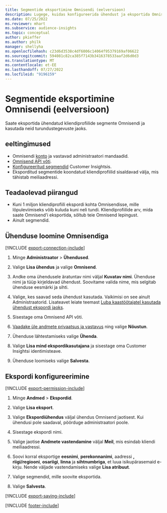 ```yaml
---
title: Segmentide eksportimine Omnisendi (eelversioon)
description: Lugege, kuidas konfigureerida ühendust ja eksportida Omnisendi.
ms.date: 07/25/2022
ms.reviewer: mhart
ms.subservice: audience-insights
ms.topic: conceptual
author: pkieffer
ms.author: philk
manager: shellyha
ms.openlocfilehash: c23d6d3538c4df6006c14064f95379169af06622
ms.sourcegitcommit: 594081c82ca385f7143b3416378533aaf2d6d0d3
ms.translationtype: MT
ms.contentlocale: et-EE
ms.lasthandoff: 07/27/2022
ms.locfileid: "9196159"
---
```

# <a name="export-segments-to-omnisend-preview"></a>Segmentide eksportimine Omnisendi (eelversioon)

Saate eksportida ühendatud kliendiprofiilide segmente Omnisendi ja kasutada neid turundustegevuste jaoks.

## <a name="prerequisites"></a>eeltingimused

- Omnisendi [konto](https://www.omnisend.com/) ja vastavad administraatori mandaadid.
- [Omnisend API võti](https://support.omnisend.com/en/articles/1061890-generating-api-key).
- [Konfigureeritud segmendid](segments.md) Customer Insightsis.
- Eksporditud segmentide koondatud kliendiprofiilid sisaldavad välja, mis tähistab meiliaadressi.

## <a name="known-limitations"></a>Teadaolevad piirangud

- Kuni 1 miljon kliendiprofiili ekspordi kohta Omnisendisse, mille lõpuleviimiseks võib kuluda kuni neli tundi. Kliendiprofiilide arv, mida saate Omnisend'i eksportida, sõltub teie Omnisend lepingust.
- Ainult segmendid.

## <a name="set-up-connection-to-omnisend"></a>Ühenduse loomine Omnisendiga

[!INCLUDE [export-connection-include](includes/export-connection-admn.md)]

1. Minge **Administraator** > **Ühendused**.

1. Valige **Lisa ühendus** ja valige **Omnisend**.

1. Andke oma ühendusele äratuntav nimi väljal **Kuvatav nimi**. Ühenduse nimi ja tüüp kirjeldavad ühendust. Soovitame valida nime, mis selgitab ühenduse eesmärki ja sihti.

1. Valige, kes saavad seda ühendust kasutada. Vaikimisi on see ainult Administraatorid. Lisateavet leiate teemast [Luba kaastöötajatel kasutada ühendust ekspordi jaoks](connections.md#allow-contributors-to-use-a-connection-for-exports).

1. Sisestage oma Omnisend API võti.

1. [Vaadake üle andmete privaatsus ja vastavus](connections.md#data-privacy-and-compliance) ning valige **Nõustun**.

1. Ühenduse lähtestamiseks valige **Ühenda**.

1. Valige **Lisa mind ekspordikasutajana** ja sisestage oma Customer Insightsi identimisteave.

1. Ühenduse loomiseks valige **Salvesta**.

## <a name="configure-an-export"></a>Ekspordi konfigureerimine

[!INCLUDE [export-permission-include](includes/export-permission.md)]

1. Minge **Andmed** > **Ekspordid**.

1. Valige **Lisa eksport**.

1. Valige **Ekspordiühendus** väljal ühendus Omnisend jaotisest. Kui ühendusi pole saadaval, pöörduge administraatori poole.

1. Sisestage ekspordi nimi.

1. Valige jaotise **Andmete vastendamine** väljal **Meil**, mis esindab kliendi meiliaadressi.

1. Soovi korral eksportige **eesnimi**, **perekonnanimi**, aadressi **,** **riigi/regiooni**, **osariigi**, **linna** ja **sihtnumbriga**, et luua isikupärasemaid e-kirju. Nende väljade vastendamiseks valige **Lisa atribuut**.

1. Valige segmendid, mille soovite eksportida.

1. Valige **Salvesta**.

[!INCLUDE [export-saving-include](includes/export-saving.md)]

[!INCLUDE [footer-include](includes/footer-banner.md)]
